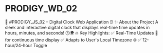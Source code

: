 # PRODIGY_WD_02
🚀 #PRODIGY_JS_02 – Digital Clock Web Application ⏰   ✨ About the Project   A sleek and interactive digital clock that displays real-time time updates in hours, minutes, and seconds! 🕒🌍    🔥 Key Highlights:   ✅ Real-Time Updates 🔄 for continuous time display   ✅ Adapts to User's Local Timezone 🌐   ✅ 12-hour/24-hour Toggle 
